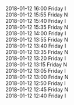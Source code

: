 2018-01-12 16:00 Friday  I  
2018-01-12 15:55 Friday  N  
2018-01-12 15:40 Friday  I  
2018-01-12 15:35 Friday  N  
2018-01-12 14:00 Friday  I  
2018-01-12 13:55 Friday  N  
2018-01-12 13:40 Friday  I  
2018-01-12 13:35 Friday  N  
2018-01-12 13:20 Friday  I  
2018-01-12 13:15 Friday  N  
2018-01-12 13:05 Friday  I  
2018-01-12 13:00 Friday  N  
2018-01-12 12:50 Friday  I  
2018-01-12 12:45 Friday  N  
2018-01-12 12:40 Friday  I  
